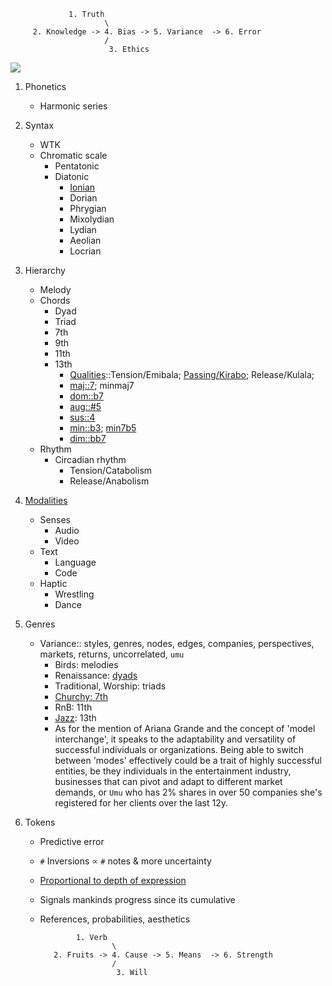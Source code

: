                  1. Truth
                         \
         2. Knowledge -> 4. Bias -> 5. Variance  -> 6. Error
                         /
                          3. Ethics
                          
   ![](https://upload.wikimedia.org/wikipedia/commons/thumb/3/30/Biological_clock_human.svg/2880px-Biological_clock_human.svg.png)

1. Phonetics
   - Harmonic series
2. Syntax
   - WTK
   - Chromatic scale
     - Pentatonic
     - Diatonic
       - [Ionian](https://github.com/abikesa/bloom/tree/main)
       - Dorian
       - Phrygian
       - Mixolydian
       - Lydian
       - Aeolian
       - Locrian
3. Hierarchy
   - Melody
   - Chords
     - Dyad
     - Triad
     - 7th
     - 9th
     - 11th
     - 13th
       - [Qualities](https://en.wikipedia.org/wiki/Circadian_rhythm)::Tension/Emibala; [Passing/Kirabo](https://en.wikipedia.org/wiki/Passing_chord); Release/Kulala;
       - [maj::7](https://github.com/abikesa/sheetmusic/blob/main/air/Air1.pdf); minmaj7
       - [dom::b7](https://github.com/abikesa/sheetmusic/blob/main/air/Air1.pdf)
       - [aug::#5](https://github.com/abikesa/sheetmusic/blob/main/air/Air1.pdf)
       - [sus::4](https://github.com/abikesa/sheetmusic/blob/main/air/Air1.pdf) 
       - [min::b3](https://www.youtube.com/watch?v=0c58ppLPJcQ); [min7b5](https://github.com/abikesa/sheetmusic/blob/main/air/Air1.pdf)
       - [dim::bb7](https://github.com/abikesa/sheetmusic/blob/main/air/Air1.pdf)
   - Rhythm
     - Circadian rhythm
       - Tension/Catabolism
       - Release/Anabolism
4. [Modalities](https://github.com/abikesa/bloom/tree/main)
   - Senses
     - Audio
     - Video
   - Text
     - Language
     - Code
   - Haptic
     - Wrestling
     - Dance
5. Genres
   - Variance:: styles, genres, nodes, edges, companies, perspectives, markets, returns, uncorrelated, `umu`
     - Birds: melodies
     - Renaissance: [dyads](https://www.youtube.com/watch?v=Hhgoli8klLA&t=595s)
     - Traditional, Worship: triads
     - [Churchy: 7th](https://github.com/abikesa/sheetmusic/blob/main/air/Air1.pdf)
     - RnB: 11th
     - [Jazz](https://www.youtube.com/watch?app=desktop&si=mgsYMN8HdCOcOXUN&v=62tIvfP9A2w&feature=youtu.be): 13th
     - As for the mention of Ariana Grande and the concept of 'model interchange', it speaks to the adaptability and versatility of successful individuals or organizations. Being able to switch between 'modes' effectively could be a trait of highly successful entities, be they individuals in the entertainment industry, businesses that can pivot and adapt to different market demands, or `Umu` who has 2% shares in over 50 companies she's registered for her clients over the last 12y.
     
6. Tokens
   - Predictive error
   - `#` Inversions $\propto$ `#` notes & more uncertainty
   - [Proportional to depth of expression](https://github.com/abikesa/sheetmusic/blob/main/air/Air1.pdf)
   - Signals mankinds progress since its cumulative
   - References, probabilities, aesthetics


                 1. Verb
                         \
            2. Fruits -> 4. Cause -> 5. Means  -> 6. Strength
                         /
                          3. Will




